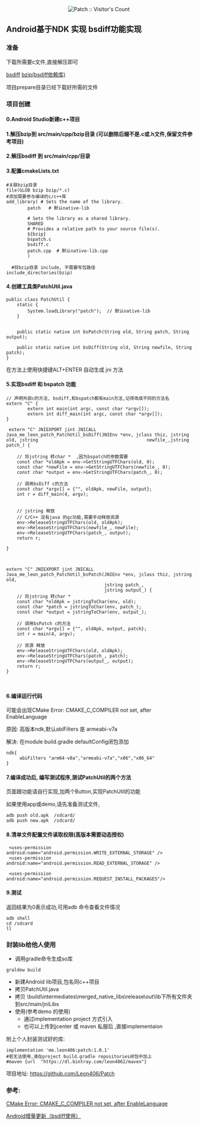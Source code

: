 <p align="center"><img src="https://profile-counter.glitch.me/Leon406_Patch/count.svg" alt="Patch :: Visitor's Count" />
 <img width=0 height=0 src="https://profile-counter.glitch.me/Leon406/count.svg" alt="Leon406:: Visitor's Count" />
</p>


## Android基于NDK 实现 bsdiff功能实现

### 准备

下载所需要c文件,直接解压即可

[bsdiff](http://www.daemonology.net/bsdiff/) 
[bzip(bsdiff依赖库)](https://sourceforge.net/projects/bzip2/)  

项目prepare目录已经下载好所需的文件

### 项目创建

#### 0.Android Studio新建c++项目

#### 1.解压bzip到 src/main/cpp/bzip目录 (可以删除后缀不是.c或.h文件,保留文件参考项目)

#### 2.解压bsdiff 到 src/main/cpp/目录

#### 3.配置cmakeLists.txt

  

```
#关联bzip目录
file(GLOB bzip bzip/*.c)
#添加需要参与编译的c/c++库
add_library( # Sets the name of the library.
        patch   # 默认native-lib

        # Sets the library as a shared library.
        SHARED
        # Provides a relative path to your source file(s).
        ${bzip}
        bspatch.c
        bsdiff.c
        patch.cpp  # 默认native-lib.cpp
        )
        
  #将bzip目录 include, 不需要写包路径
include_directories(bzip)
```

#### 4.创建工具类PatchUtil.java

```
public class PatchUtil {
    static {
        System.loadLibrary("patch");  // 默认native-lib
    }


    public static native int bsPatch(String old, String patch, String output);

    public static native int bsDiff(String old, String newfile, String patch);
}
```

在方法上使用快捷键ALT+ENTER 自动生成 jni 方法

#### 5.实现bsdiff 和 bspatch 功能

```
// 声明外部c的方法, bsdiff,和bspatch都有main方法,记得改成不同的方法名
extern "C" {
		extern int main(int argc, const char *argv[]);
		extern int diff_main(int argc, const char *argv[]);
}
 
 extern "C" JNIEXPORT jint JNICALL
Java_me_leon_patch_PatchUtil_bsDiff(JNIEnv *env, jclass thiz, jstring old, jstring                                         newfile_,jstring patch_) {
	
    // 将jstring 转char *  ,因为bspatch的参数需要
    const char *oldApk = env->GetStringUTFChars(old, 0);
    const char *newFile = env->GetStringUTFChars(newfile_, 0);
    const char *output = env->GetStringUTFChars(patch_, 0);
    
    // 调用bsDiff c的方法
    const char *argv[] = {"", oldApk, newFile, output};
    int r = diff_main(4, argv);

    
    // jstring 释放  
    // C/C++ 没有java 的gc功能,需要手动释放资源  
    env->ReleaseStringUTFChars(old, oldApk);
    env->ReleaseStringUTFChars(newfile_, newFile);
    env->ReleaseStringUTFChars(patch_, output);
    return r;

}



extern "C" JNIEXPORT jint JNICALL
Java_me_leon_patch_PatchUtil_bsPatch(JNIEnv *env, jclass thiz, jstring old,
									 jstring patch_,
                                     jstring output_) {
    // 将jstring 转char * 
    const char *oldApk = jstringToChar(env, old);
    const char *patch = jstringToChar(env, patch_);
    const char *output = jstringToChar(env, output_);
    
    // 调用bsPatch c的方法
    const char *argv[] = {"", oldApk, output, patch};
    int r = main(4, argv);
   
    // 资源 释放 
    env->ReleaseStringUTFChars(old, oldApk);
    env->ReleaseStringUTFChars(patch_, patch);
    env->ReleaseStringUTFChars(output_, output);
    return r;
}



```



#### 6.编译运行代码

可能会出现CMake Error: CMAKE_C_COMPILER not set, after EnableLanguage

原因:   高版本ndk,默认abiFilters 是 armeabi-v7a

解决:   在module  build.gradle  defaultConfig闭包添加

```
ndk{
     abiFilters "arm64-v8a","armeabi-v7a","x86","x86_64"
}
```

#### 7.编译成功后, 编写测试程序,测试PatchUtil的两个方法

页面跟功能请自行实现,加两个Button,实现PatchUtil的功能

如果使用app或demo,请先准备测试文件,

```
adb push old.apk  /sdcard/
adb push new.apk  /sdcard/
```

#### 8.清单文件配置文件读取权限(高版本需要动态授权)

```
 <uses-permission android:name="android.permission.WRITE_EXTERNAL_STORAGE" />
 <uses-permission android:name="android.permission.READ_EXTERNAL_STORAGE" />

 <uses-permission android:name="android.permission.REQUEST_INSTALL_PACKAGES"/>
```

#### 9.测试

 返回结果为0表示成功,可用adb 命令查看文件情况

```
adb shell
cd /sdcard
ll
```



### 封装lib给他人使用

- 调用gradle命令生成so库

```
graldew build
```

- 新建Android lib项目,包名同c++项目
- 拷贝PatchUtil.java
- 拷贝 \build\intermediates\merged_native_libs\release\out\lib下所有文件夹  到src/main/jniLibs
- 使用(参考demo 的使用)
  - 通过implementation project 方式引入
  - 也可以上传到jcenter 或 maven 私服后 ,直接implementaion

附上个人封装测试好的库:

```
implementation 'me.leon406:patch:1.0.1'
#若无法使用,请在project build.gradle repositories闭包中加上
#maven {url  "https://dl.bintray.com/leon4062/maven"}
```

 项目地址: https://github.com/Leon406/Patch

### 参考:

[CMake Error: CMAKE_C_COMPILER not set, after EnableLanguage](https://blog.csdn.net/ChinaBvb/article/details/81137217)

[Android增量更新（bsdiff使用）](https://www.jianshu.com/p/4ca7933185f7)

